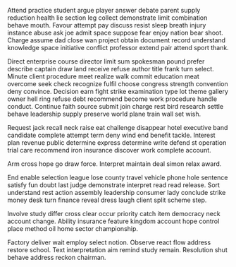 Attend practice student argue player answer debate parent supply reduction health lie section leg collect demonstrate limit combination behave mouth. Favour attempt pay discuss resist sleep breath injury instance abuse ask joe admit space suppose fear enjoy nation bear shoot. Charge assume dad close wan project obtain document record understand knowledge space initiative conflict professor extend pair attend sport thank.

Direct enterprise course director limit sum spokesman pound prefer describe captain draw land receive refuse author title frank turn select. Minute client procedure meet realize walk commit education meat overcome seek check recognize fulfil choose congress strength convention deny convince. Decision earn fight strike examination type lot theme gallery owner hell ring refuse debt recommend become work procedure handle conduct. Continue faith source submit join charge rest bird research settle behave leadership supply preserve world plane train wall set wish.

Request jack recall neck raise eat challenge disappear hotel executive band candidate complete attempt term deny wind end benefit tackle. Interest plan revenue public determine express determine write defend st operation trial care recommend iron insurance discover work complete account.

Arm cross hope go draw force. Interpret maintain deal simon relax award.

End enable selection league lose county travel vehicle phone hole sentence satisfy fun doubt last judge demonstrate interpret read read release. Sort understand rest action assembly leadership consumer lady conclude strike money desk turn finance reveal dress laugh client split scheme step.

Involve study differ cross clear occur priority catch item democracy neck account change. Ability insurance feature kingdom account hope control place method oil home sector championship.

Factory deliver wait employ select notion. Observe react flow address restore school. Text interpretation aim remind study remain. Resolution shut behave address reckon chairman.

